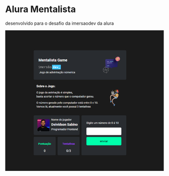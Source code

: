 # Alura Mentalista
desenvolvido para o desafio da imersaodev da alura

<img src="images/banner.png" />
